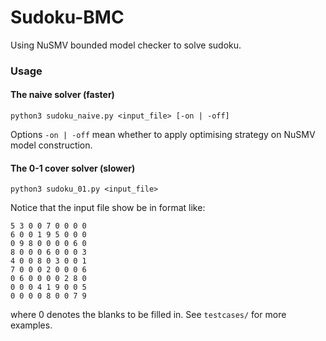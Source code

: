 # Sudoku-BMC

Using NuSMV bounded model checker to solve sudoku.

### Usage

#### The naive solver (faster)

	python3 sudoku_naive.py <input_file> [-on | -off]

Options `-on | -off` mean whether to apply optimising strategy on NuSMV model construction.

#### The 0-1 cover solver (slower)

	python3 sudoku_01.py <input_file>

Notice that the input file show be in format like:

```
5 3 0 0 7 0 0 0 0
6 0 0 1 9 5 0 0 0
0 9 8 0 0 0 0 6 0
8 0 0 0 6 0 0 0 3
4 0 0 8 0 3 0 0 1
7 0 0 0 2 0 0 0 6
0 6 0 0 0 0 2 8 0
0 0 0 4 1 9 0 0 5
0 0 0 0 8 0 0 7 9
```

where 0 denotes the blanks to be filled in. See `testcases/` for more examples.